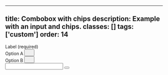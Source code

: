 <!--
 *              Copyright (c) 2025 Visa, Inc.
 *
 * Licensed under the Apache License, Version 2.0 (the "License");
 * you may not use this file except in compliance with the License.
 * You may obtain a copy of the License at
 *
 *         http://www.apache.org/licenses/LICENSE-2.0
 *
 * Unless required by applicable law or agreed to in writing, software
 * distributed under the License is distributed on an "AS IS" BASIS,
 * WITHOUT WARRANTIES OR CONDITIONS OF ANY KIND, either express or implied.
 * See the License for the specific language governing permissions and
 * limitations under the License.
 *
 -->
---
title: Combobox with chips
description: Example with an input and chips. 
classes: []
tags: ['custom']
order: 14
---

<style>
  .my-combobox-with-chips { --v-input-padding-block: var(--size-scalable-16); --v-input-hover-indicator-color: var(--palette-default-active-hover); --v-input-hover-indicator-size: 0px; --v-input-focus-indicator-color: var(--palette-default-active); --v-input-focus-indicator-size: 3px; --v-input-active-indicator-color: var(--palette-default-active-pressed); --v-input-active-indicator-size: 0px; --v-input-container-border-radius: var(--size-rounded-pill); --v-input-container-border-width: 0; --v-input-container-padding-inline: var(--size-scalable-12); }
</style>
<div class="v-combobox my-combobox-with-chips v-flex v-flex-col v-flex-grow">
  <label class="v-label" for="combobox-custom-chips" style="line-height: var(--v-input-container-block-size)">
    Label (required)
  </label>
  <div class="v-input-container v-surface v-flex-row">
    <div class="v-chip v-flex v-flex-shrink-0">
      <span>
        Option A
      </span>
      <button aria-label="clear" class="v-button v-button-icon v-button-tertiary v-button-subtle" type="button">
        <svg class="v-icon v-icon-visa v-icon-tiny" height="16" viewbox="0 0 16 16" width="16">
          <use href="#visa-clear-alt-tiny">
          </use>
        </svg>
      </button>
    </div>
    <div class="v-chip v-flex v-flex-shrink-0">
      <span>
        Option B
      </span>
      <button aria-label="clear" class="v-button v-button-icon v-button-tertiary v-button-subtle" type="button">
        <svg class="v-icon v-icon-visa v-icon-tiny" height="16" viewbox="0 0 16 16" width="16">
          <use href="#visa-clear-alt-tiny">
          </use>
        </svg>
      </button>
    </div>
    <input aria-autocomplete="list" aria-expanded="false" aria-haspopup="listbox" aria-owns="" autocomplete="off" class="v-input" id="combobox-custom-chips" name="combobox-custom-chips" role="combobox" type="text"/>
    <button aria-label="toggle" class="v-button v-button-icon v-button-tertiary v-button-small" tabindex="-1" type="button">
      <svg aria-hidden="true" class="v-icon v-icon-visa v-icon-tiny" focusable="false" viewbox="0 0 16 16">
        <use href="#visa-chevron-down-tiny">
        </use>
      </svg>
    </button>
  </div>
</div>
